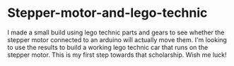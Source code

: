 # Stepper-motor-and-lego-technic
I made a small build using lego technic parts and gears to see whether the stepper motor connected to an arduino will actually move them. I'm looking to use the results to build a working lego technic car that runs on the stepper motor.  This is my first step towards that scholarship. Wish me luck!
